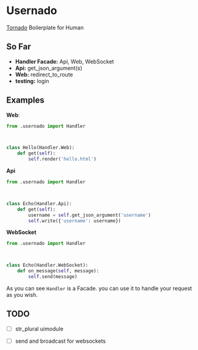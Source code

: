 # Usernado

[Tornado](https://www.tornadoweb.org/en/stable/) Boilerplate for Human 

## So Far

* **Handler Facade:** Api, Web, WebSocket
* **Api:** get_json_argument(s)
* **Web:** redirect_to_route
* **testing:** login



## Examples

**Web**:

```python
from .usernado import Handler



class Hello(Handler.Web):
    def get(self):
        self.render('hello.html')
```



**Api**

```python
from .usernado import Handler



class Echo(Handler.Api):
    def get(self):
        username = self.get_json_argument('username')
        self.write({'username': username})
```



**WebSocket**

```python
from .usernado import Handler



class Echo(Handler.WebSocket):
    def on_message(self, message):
        self.send(message)
```



As you can see `Handler` is a Facade. you can use it to handle your request as you wish.

## TODO

- [ ] str_plural uimodule
- [ ] send and broadcast for websockets


